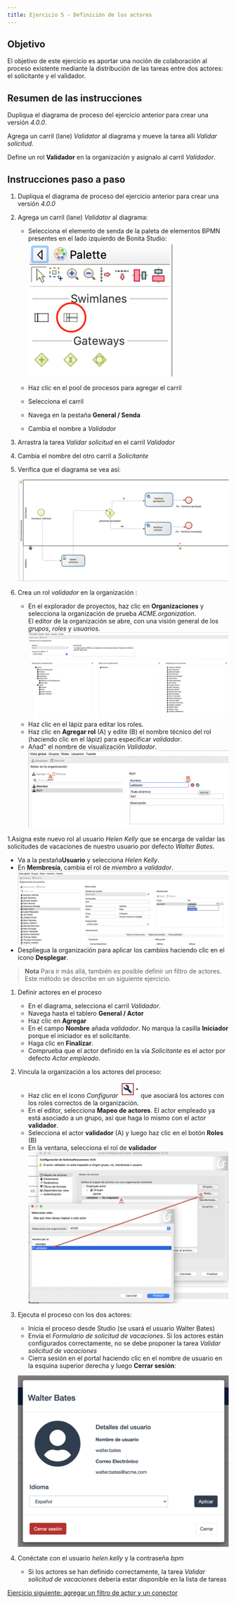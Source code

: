 ```yaml
---
title: Ejercicio 5 - Definición de los actores
---
```


## Objetivo

El objetivo de este ejercicio es aportar una noción de colaboración al proceso existente mediante la distribución de las tareas entre dos actores: el solicitante y el validador.

## Resumen de las instrucciones

Dupliqua el diagrama de proceso del ejercicio anterior para crear una versión *4.0.0*.

Agrega un carril (lane) *Validator* al diagrama y mueve la tarea allí *Validar solicitud*.

Define un rol **Validador** en la organización y asignalo al carril *Validador*.

## Instrucciones paso a paso

1. Dupliqua el diagrama de proceso del ejercicio anterior para crear una versión *4.0.0*

1. Agrega un carril (lane) *Validator* al diagrama:
    - Selecciona el elemento de senda de la paleta de elementos BPMN presentes en el lado izquierdo de Bonita Studio:
   ![elemento de senda en la paleta BPMN](images/ex04/ex4_01.png)
   
    - Haz clic en el pool de procesos para agregar el carril
    - Selecciona el carril
    - Navega en la pestaña **General / Senda**
    - Cambia el nombre a *Validador*

1. Arrastra la tarea *Validar solicitud* en el carril *Validador*
   
1. Cambia el nombre del otro carril a *Solicitante*

1. Verifica que el diagrama se vea así:

    ![diagrama con dos carriles](images/ex04/ex4_02.png)
   
1. Crea un rol *validador* en la organización :
   - En el explorador de proyectos, haz clic en **Organizaciones** y selecciona la organización de prueba *ACME.organization*.   
     El editor de la organización se abre, con una visión general de los *grupos*, *roles* y *usuarios*.
     ![Organización](images/ex04/ex4_03.png)
   - Haz clic en el lápiz para editar los roles.
   - Haz clic en **Agregar rol** (A) y edite (B) el nombre técnico del rol (haciendo clic en el lápiz) para especificar *validador*.
   - Añad" el nombre de visualización *Validador*.
     ![add a rol](images/ex04/ex4_04.png)
     
1.Asigna este nuevo rol al usuario *Helen Kelly* que se encarga de validar las solicitudes de vacaciones de nuestro usuario por defecto *Walter Bates*.
   - Va a la pestaña**Usuario** y selecciona *Helen Kelly*.
   - En **Membresía**, cambia el rol de *miembro* a *validador*.
     ![membresia](images/ex04/ex4_09.png)
   - Despliegua la organización para aplicar los cambios haciendo clic en el icono **Desplegar**.
   
   >**Nota** Para ir más allá, también es posible definir un filtro de actores. Este método se describe en un siguiente ejercicio.

1. Definir actores en el proceso
   - En el diagrama, selecciona el carril *Validador*.
   - Navega hasta el tablero **General / Actor**
   - Haz clic en **Agregar**
   - En el campo **Nombre** añada *validador*. No marqua la casilla **Iniciador** porque el iniciador es el solicitante.
   - Haga clic en **Finalizar**.
   - Comprueba que el actor definido en la vía *Solicitante* es el actor por defecto *Actor empleado*.

1. Vincula la organización a los actores del proceso:
   - Haz clic en el icono *Configurar* ![Configurar](images/ex04/ex4_06.png) que asociará los actores con los roles correctos de la organización.
   - En el editor, selecciona **Mapeo de actores**. El actor empleado ya está asociado a un grupo, así que haga lo mismo con el actor **validador**.
   - Selecciona el actor **validador** (A) y luego haz clic en el botón **Roles** (B)
   - En la ventana, selecciona el rol de **validador**
     ![mapping acteur](images/ex04/ex4_07.png)

1. Ejecuta el proceso con los dos actores:
    - Inicia el proceso desde Studio (se usará el usuario Walter Bates)
    - Envía el *Formulario de solicitud de vacaciones*. Si los actores están configurados correctamente, no se debe proponer la tarea *Validar solicitud de vacaciones*
    - Cierra sesión en el portal haciendo clic en el nombre de usuario en la esquina superior derecha y luego **Cerrar sesión**:
    
    ![cierre de sesión del portal](images/ex04/ex4_08.png)
   
 1. Conéctate con el usuario *helen.kelly* y la contraseña *bpm*
 
    - Si los actores se han definido correctamente, la tarea *Validar solicitud de vacaciones* debería estar disponible en la lista de tareas
   
   [Ejercicio siguiente: agregar un filtro de actor y un conector](06-extensions.md)
